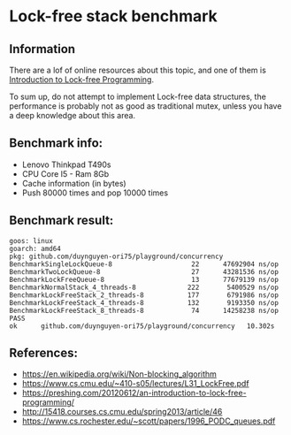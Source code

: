 # Lock-free stack benchmark

## Information

There are a lof of online resources about this topic, and one of them is [Introduction to Lock-free Programming](https://preshing.com/20120612/an-introduction-to-lock-free-programming/).

To sum up, do not attempt to implement Lock-free data structures, the performance is probably not as good as traditional mutex, unless you have a deep knowledge about this area.

## Benchmark info:

- Lenovo Thinkpad T490s
- CPU Core I5 - Ram 8Gb
- Cache information (in bytes)
- Push 80000 times and pop 10000 times

## Benchmark result:

```
goos: linux
goarch: amd64
pkg: github.com/duynguyen-ori75/playground/concurrency
BenchmarkSingleLockQueue-8           	      22	  47692904 ns/op
BenchmarkTwoLockQueue-8              	      27	  43281536 ns/op
BenchmarkLockFreeQueue-8             	      13	  77679139 ns/op
BenchmarkNormalStack_4_threads-8     	     222	   5400529 ns/op
BenchmarkLockFreeStack_2_threads-8   	     177	   6791986 ns/op
BenchmarkLockFreeStack_4_threads-8   	     132	   9193350 ns/op
BenchmarkLockFreeStack_8_threads-8   	      74	  14258238 ns/op
PASS
ok  	github.com/duynguyen-ori75/playground/concurrency	10.302s
```

## References:
- https://en.wikipedia.org/wiki/Non-blocking_algorithm
- https://www.cs.cmu.edu/~410-s05/lectures/L31_LockFree.pdf
- https://preshing.com/20120612/an-introduction-to-lock-free-programming/
- http://15418.courses.cs.cmu.edu/spring2013/article/46
- https://www.cs.rochester.edu/~scott/papers/1996_PODC_queues.pdf